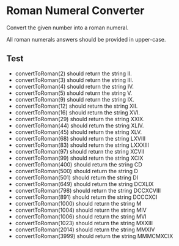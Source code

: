 # Roman Numeral Converter

Convert the given number into a roman numeral.

All roman numerals answers should be provided in upper-case.

## Test

* convertToRoman(2) should return the string II.
* convertToRoman(3) should return the string III.
* convertToRoman(4) should return the string IV.
* convertToRoman(5) should return the string V.
* convertToRoman(9) should return the string IX.
* convertToRoman(12) should return the string XII.
* convertToRoman(16) should return the string XVI.
* convertToRoman(29) should return the string XXIX.
* convertToRoman(44) should return the string XLIV.
* convertToRoman(45) should return the string XLV.
* convertToRoman(68) should return the string LXVIII
* convertToRoman(83) should return the string LXXXIII
* convertToRoman(97) should return the string XCVII
* convertToRoman(99) should return the string XCIX
* convertToRoman(400) should return the string CD
* convertToRoman(500) should return the string D
* convertToRoman(501) should return the string DI
* convertToRoman(649) should return the string DCXLIX
* convertToRoman(798) should return the string DCCXCVIII
* convertToRoman(891) should return the string DCCCXCI
* convertToRoman(1000) should return the string M
* convertToRoman(1004) should return the string MIV
* convertToRoman(1006) should return the string MVI
* convertToRoman(1023) should return the string MXXIII
* convertToRoman(2014) should return the string MMXIV
* convertToRoman(3999) should return the string MMMCMXCIX
